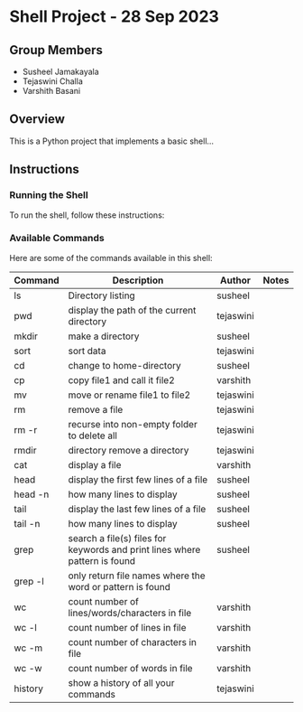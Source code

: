# Shell Project - 28 Sep 2023

## Group Members

- Susheel Jamakayala
- Tejaswini Challa
- Varshith Basani 

## Overview

This is a Python project that implements a basic shell...

## Instructions

### Running the Shell

To run the shell, follow these instructions:




### Available Commands

Here are some of the commands available in this shell:

| Command | Description                   | Author     | Notes |
| ------- | ------------------------------| -----------| ----- |
| ls      | Directory listing             |susheel |       |
| pwd     | display the path of the current directory   |tejaswini   | 
| mkdir   | make a directory              | susheel    |      
|sort |	sort data                         | tejaswini |
|cd		| change to home-directory          | susheel |
|cp 	|	copy file1 and call it file2      | varshith |
| mv	| move or rename file1 to file2     | tejaswini |
| rm	|	remove a file                     | tejaswini |
|rm -r |	recurse into non-empty folder to delete all| tejaswini |
| rmdir	| directory	remove a directory    | tejaswini |
| cat	|	display a file                    | varshith |
| head |	display the first few lines of a file | susheel |
|head -n|	how many lines to display       | susheel |
|tail	|	display the last few lines of a file | susheel |
|tail	-n|	how many lines to display       | susheel |
|grep	|search a file(s) files for keywords and print lines where pattern is found                                      | susheel |
|grep -l|	only return file names where the word or pattern is found |
|wc	|	count number of lines/words/characters in file | varshith |
|wc -l|	count number of lines in file      | varshith |
|wc -m|	count number of characters in file | varshith |
|wc -w|	count number of words in file      | varshith |
|history| show a history of all your commands | tejaswini |



